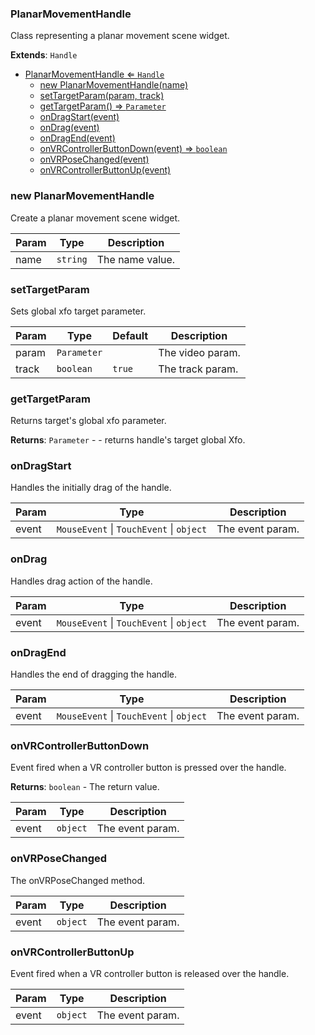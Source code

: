 <a name="PlanarMovementHandle"></a>

### PlanarMovementHandle 
Class representing a planar movement scene widget.


**Extends**: <code>Handle</code>  

* [PlanarMovementHandle ⇐ <code>Handle</code>](#PlanarMovementHandle)
    * [new PlanarMovementHandle(name)](#new-PlanarMovementHandle)
    * [setTargetParam(param, track)](#setTargetParam)
    * [getTargetParam() ⇒ <code>Parameter</code>](#getTargetParam)
    * [onDragStart(event)](#onDragStart)
    * [onDrag(event)](#onDrag)
    * [onDragEnd(event)](#onDragEnd)
    * [onVRControllerButtonDown(event) ⇒ <code>boolean</code>](#onVRControllerButtonDown)
    * [onVRPoseChanged(event)](#onVRPoseChanged)
    * [onVRControllerButtonUp(event)](#onVRControllerButtonUp)

<a name="new_PlanarMovementHandle_new"></a>

### new PlanarMovementHandle
Create a planar movement scene widget.


| Param | Type | Description |
| --- | --- | --- |
| name | <code>string</code> | The name value. |

<a name="PlanarMovementHandle+setTargetParam"></a>

### setTargetParam
Sets global xfo target parameter.



| Param | Type | Default | Description |
| --- | --- | --- | --- |
| param | <code>Parameter</code> |  | The video param. |
| track | <code>boolean</code> | <code>true</code> | The track param. |

<a name="PlanarMovementHandle+getTargetParam"></a>

### getTargetParam
Returns target's global xfo parameter.


**Returns**: <code>Parameter</code> - - returns handle's target global Xfo.  
<a name="PlanarMovementHandle+onDragStart"></a>

### onDragStart
Handles the initially drag of the handle.



| Param | Type | Description |
| --- | --- | --- |
| event | <code>MouseEvent</code> \| <code>TouchEvent</code> \| <code>object</code> | The event param. |

<a name="PlanarMovementHandle+onDrag"></a>

### onDrag
Handles drag action of the handle.



| Param | Type | Description |
| --- | --- | --- |
| event | <code>MouseEvent</code> \| <code>TouchEvent</code> \| <code>object</code> | The event param. |

<a name="PlanarMovementHandle+onDragEnd"></a>

### onDragEnd
Handles the end of dragging the handle.



| Param | Type | Description |
| --- | --- | --- |
| event | <code>MouseEvent</code> \| <code>TouchEvent</code> \| <code>object</code> | The event param. |

<a name="PlanarMovementHandle+onVRControllerButtonDown"></a>

### onVRControllerButtonDown
Event fired when a VR controller button is pressed over the handle.


**Returns**: <code>boolean</code> - The return value.  

| Param | Type | Description |
| --- | --- | --- |
| event | <code>object</code> | The event param. |

<a name="PlanarMovementHandle+onVRPoseChanged"></a>

### onVRPoseChanged
The onVRPoseChanged method.



| Param | Type | Description |
| --- | --- | --- |
| event | <code>object</code> | The event param. |

<a name="PlanarMovementHandle+onVRControllerButtonUp"></a>

### onVRControllerButtonUp
Event fired when a VR controller button is released over the handle.



| Param | Type | Description |
| --- | --- | --- |
| event | <code>object</code> | The event param. |

